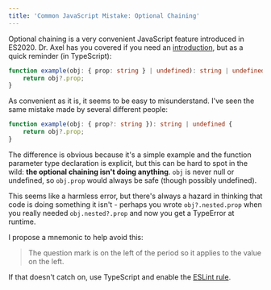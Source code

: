 ```yaml
---
title: 'Common JavaScript Mistake: Optional Chaining'
---
```


Optional chaining is a very convenient JavaScript feature introduced in ES2020. Dr. Axel has you covered if you need an [introduction](https://2ality.com/2019/07/optional-chaining.html), but as a quick reminder (in TypeScript):

```ts
function example(obj: { prop: string } | undefined): string | undefined {
    return obj?.prop;
}
```

As convenient as it is, it seems to be easy to misunderstand. I've seen the same mistake made by several different people:

```ts
function example(obj: { prop?: string }): string | undefined {
    return obj?.prop;
}
```

The difference is obvious because it's a simple example and the function parameter type declaration is explicit, but this can be hard to spot in the wild: __the optional chaining isn't doing anything__. `obj` is never null or undefined, so `obj.prop` would always be safe (though possibly undefined).

This seems like a harmless error, but there's always a hazard in thinking that code is doing something it isn't - perhaps you wrote `obj?.nested.prop` when you really needed `obj.nested?.prop` and now you get a TypeError at runtime.

I propose a mnemonic to help avoid this:

> The question mark is on the left of the period so it applies to the value on the left.

If that doesn't catch on, use TypeScript and enable the [ESLint rule](https://typescript-eslint.io/rules/no-unnecessary-condition/).

